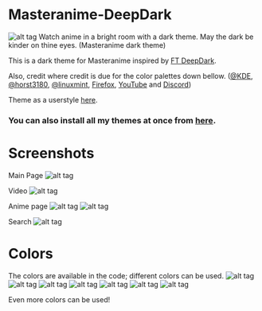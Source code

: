 # Masteranime-DeepDark
![alt tag](./Images/Masteranime%20-%20DeepDark.png)
Watch anime in a bright room with a dark theme. May the dark be kinder on thine eyes. (Masteranime dark theme)

This is a dark theme for Masteranime inspired by [FT DeepDark](https://addons.mozilla.org/en-US/firefox/addon/ft-deepdark/?src=search). 

Also, credit where credit is due for the color palettes down bellow. ([@KDE](https://github.com/KDE), [@horst3180](https://github.com/horst3180), [@linuxmint](https://github.com/linuxmint), [Firefox](https://www.mozilla.org/en-US/firefox/new/), [YouTube](https://www.youtube.com/) and [Discord](https://discordapp.com/))

Theme as a userstyle [here](https://userstyles.org/styles/162900/masteranime-deepdark).

### **You can also install all my themes at once from [here](https://gitlab.com/RaitaroH/Import-All-Deepdark).**

# Screenshots
Main Page
![alt tag](./Images/Main_page.png)

Video
![alt tag](./Images/Video.png)

Anime page
![alt tag](./Images/Anime.png)
![alt tag](./Images/Anime_list.png)

Search
![alt tag](./Images/Anime_search.png)

# Colors
The colors are available in the code; different colors can be used.
![alt tag](./Images/ArcDark.png)
![alt tag](./Images/BreezeDark.png)
![alt tag](./Images/Main_page.png)
![alt tag](./Images/Vertex.png)
![alt tag](./Images/MintYDark.png)
![alt tag](./Images/Yellow.png)
![alt tag](./Images/9anime.png)

Even more colors can be used!
